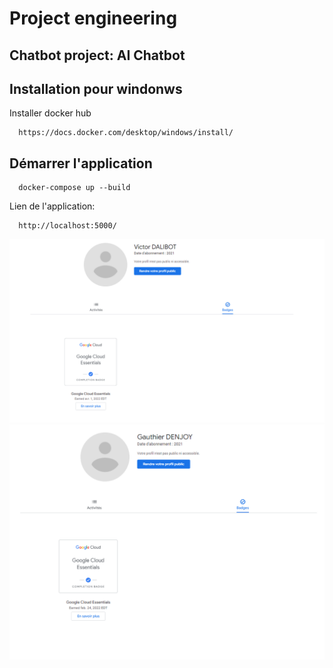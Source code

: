 # Project engineering

## Chatbot project: AI Chatbot

## Installation pour windonws

Installer docker hub
    
      https://docs.docker.com/desktop/windows/install/
  
## Démarrer l'application

      docker-compose up --build

Lien de l'application:

      http://localhost:5000/
      
![alt text](https://github.com/Ixedos/codechatbot/blob/main/victorbadge.PNG)
![alt text](https://github.com/Ixedos/codechatbot/blob/main/gauthierbadge.PNG)
